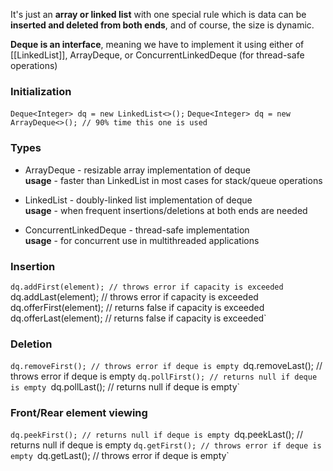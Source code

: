 It's just an **array or linked list** with one special rule which is data can be **inserted and deleted from both ends**, and of course, the size is dynamic.

**Deque is an interface**, meaning we have to implement it using either of [[LinkedList]], ArrayDeque, or ConcurrentLinkedDeque (for thread-safe operations)

### Initialization
`Deque<Integer> dq = new LinkedList<>();`
`Deque<Integer> dq = new ArrayDeque<>(); // 90% time this one is used`

### Types
- ArrayDeque - resizable array implementation of deque  
    **usage** - faster than LinkedList in most cases for stack/queue operations
    
- LinkedList - doubly-linked list implementation of deque  
    **usage** - when frequent insertions/deletions at both ends are needed
    
- ConcurrentLinkedDeque - thread-safe implementation  
    **usage** - for concurrent use in multithreaded applications
    
### Insertion
`dq.addFirst(element); // throws error if capacity is exceeded
`dq.addLast(element); // throws error if capacity is exceeded` `dq.offerFirst(element); // returns false if capacity is exceeded` `dq.offerLast(element); // returns false if capacity is exceeded`

### Deletion
`dq.removeFirst(); // throws error if deque is empty
`dq.removeLast(); // throws error if deque is empty
`dq.pollFirst(); // returns null if deque is empty
`dq.pollLast(); // returns null if deque is empty`

### Front/Rear element viewing
`dq.peekFirst(); // returns null if deque is empty
`dq.peekLast(); // returns null if deque is empty
`dq.getFirst(); // throws error if deque is empty
`dq.getLast(); // throws error if deque is empty`